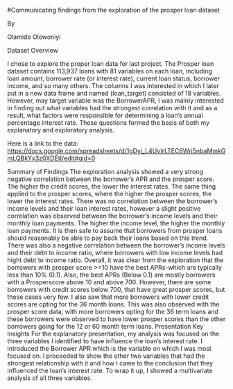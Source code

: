 #Communicating findings from the exploration of the prosper loan dataset

By

Olamide Olowoniyi

Dataset Overview

I chose to explore the proper loan data for last project. The Prosper loan dataset contains
113,937 loans with 81 variables on each loan, including loan amount, borrower rate (or
interest rate), current loan status, borrower income, and so many others. The columns I was
interested in which I later put in a new data frame and named (loan_target) consisted of 18
variables. However, may target variable was the BorrowerAPR, I was mainly interested in
finding out what variables had the strongest correlation with it and as a result, what factors
were responsible for determining a loan’s annual percentage interest rate. These questions
formed the basis of both my explanatory and exploratory analysis.

Here is a link to the data:
https://docs.google.com/spreadsheets/d/1gDyi_L4UvIrLTEC6Wri5nbaMmkGmLQBkYx3z0XDEtI/edit#gid=0

Summary of Findings
The exploration analysis showed a very strong negative correlation between the borrower’s
APR and the prosper score. The higher the credit scores, the lower the interest rates. The
same thing applied to the prosper scores, where the higher the prosper scores, the lower
the interest rates.
There was no correlation between the borrower’s income levels and their loan interest
rates, however a slight positive correlation was observed between the borrower’s income
levels and their monthly loan payments. The higher the income level, the higher the
monthly loan payments. It is then safe to assume that borrowers from prosper loans should
reasonably be able to pay back their loans based on this trend.
There was also a negative correlation between the borrower’s income levels and their debt
to income ratio, where borrowers with low income levels had hight debt to income ratio.
Overall, it was clear from the exploration that the borrowers with prosper score >=10 have
the best APRs-which are typically less than 10% (0.1). Also, the best APRs (Below 0.1) are
mostly borrowers with a Prosperscore above 10 and above 700. However, there are some
borrowers with credit scores below 700, that have great prosper scores, but these cases
very few.
I also saw that more borrowers with lower credit scores are opting for the 36 month loans.
This was also observed with the prosper score data, with more borrowers opting for the 36
term loans and these borrowers were observed to have lower prosper scores than the other
borrowers going for the 12 or 60 month term loans.
Presentation Key Insights
For the explanatory presentation, my analysis was focused on the three variables I identified
to have influence the loan’s interest rate. I introduced the Borrower APR which is the
variable on which I was most focused on.
I proceeded to show the other two variables that had the strongest relationship with it and
how I came to the conclusion that they influenced the loan’s interest rate.
To wrap it up, I showed a multivariate analysis of all three variables.
